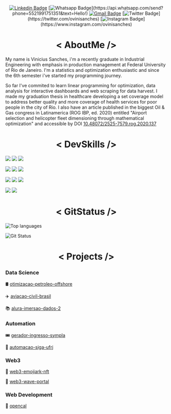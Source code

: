 <div align="center">

[![Linkedin Badge](https://img.shields.io/badge/-LinkedIn-blue?style=for-the-badge&logo=Linkedin&logoColor=white&link=https://www.linkedin.com/in/vinismachadoo/)](https://www.linkedin.com/in/vinismachadoo/)
[![Whatsapp Badge](https://img.shields.io/badge/-Whatsapp-4CA143?style=for-the-badge&labelColor=4CA143&logo=whatsapp&logoColor=white&link=https://api.whatsapp.com/send?phone=5521991751351&text=Hello!)](https://api.whatsapp.com/send?phone=5521991751351&text=Hello!)
[![Gmail Badge](https://img.shields.io/badge/-Gmail-c14438?style=for-the-badge&logo=Gmail&logoColor=white&link=mailto:vinicius.sanches@poli.ufrj.br)](mailto:vinicius.sanches@poli.ufrj.br)
[![Twitter Badge](https://img.shields.io/badge/-Twitter-1ca0f1?style=for-the-badge&logo=Twitter&logoColor=white&link=https://twitter.com/vinisanches_)](https://twitter.com/ovinisanches)
[![Instagram Badge](https://img.shields.io/badge/Instagram-E4405F?style=for-the-badge&logo=instagram&logoColor=white&link=https://www.instagram.com/vinisanches_)](https://www.instagram.com/ovinisanches)

 </div>

<div align="center">

# < AboutMe />

</div>


My name is Vinicius Sanches, i'm a recently graduate in Industrial Engineering with emphasis in production management at Federal University of Rio de Janeiro. I'm a statistics and optimization enthusiastic and since the 6th semester i've started my programming journey.

So far I've commited to learn linear programming for optimization, data analysis for interactive dashboards and web scraping for data harvest. I made my graduation thesis in healthcare developing a set coverage model to address better quality and more coverage of health services for poor people in the city of Rio. I also have an article published in the biggest Oil & Gas congress in Latinamerica (ROG IBP, ed. 2020) entitled "Airport selection and helicopter fleet dimensioning through mathematical optimization" and accessible by DOI [10.48072/2525-7579.rog.2020.137](https://doi.org/10.48072/2525-7579.rog.2020.137)

<div align="center">

# < DevSkills />

</div>

![](https://img.shields.io/badge/Editor-VSCode-informational?style=flat&logo=visual-studio-code&logoColor=white&color=007ACC)
![](https://img.shields.io/badge/Cloud-Heroku-informational?style=flat&logo=heroku&logoColor=white&color=430098)
![](https://img.shields.io/badge/Cloud-Vercel-informational?style=flat&logo=vercel&logoColor=white&color=000000)

![](https://img.shields.io/badge/Code-Python-informational?style=flat&logo=python&logoColor=white&color=3776AB)
![](https://img.shields.io/badge/Framework-Dash-informational?style=flat&logo=plotly&logoColor=white&color=3F4F75)
![](https://img.shields.io/badge/Framework-FastAPI-informational?style=flat&logo=fastapi&logoColor=white&color=109989)

![](https://img.shields.io/badge/Code-JavaScript-informational?style=flat&logo=javascript&logoColor=white&color=F7DF1E)
![](https://img.shields.io/badge/Framework-Tailwind-informational?style=flat&logo=tailwind-css&logoColor=white&color=06B6D4)
![](https://img.shields.io/badge/Framework-Next.js-informational?style=flat&logo=next.js&logoColor=white&color=000000)

![](https://img.shields.io/badge/Code-Solidity-informational?style=flat&logo=solidity&logoColor=white&color=363636)
![](https://img.shields.io/badge/Code-Ethereum-informational?style=flat&logo=ethereum&logoColor=white&color=3C3C3D)

<div align="center">

# < GitStatus />

</div>

![Top languages](https://github-readme-stats.vercel.app/api/top-langs/?username=vinismachadoo&show_icons=true&hide_border=true&layout=compact&text_color=c9cacc&title_color=ffffff&bg_color=1d1f21)

![Git Status](https://github-readme-stats.vercel.app/api?username=vinismachadoo&show_icons=true&hide_border=true&count_private=true&title_color=ffffff&text_color=c9cacc&bg_color=1d1f21)

<div align="center">

# < Projects />

</div>

### Data Science

🛢️ [otimizacao-petroleo-offshore](https://github.com/vinismachadoo/otimizacao-petroleo-offshore)

✈️ [aviacao-civil-brasil](https://github.com/vinismachadoo/aviacao-civil-brasil)

📚 [alura-imersao-dados-2](https://github.com/vinismachadoo/alura-imersao-dados-2)

### Automation

🎟️ [gerador-ingresso-sympla](https://github.com/vinismachadoo/gerador-ingresso-sympla)

📃 [automacao-siga-ufrj](https://github.com/vinismachadoo/automacao-siga-ufrj)

### Web3

🦄 [web3-emojiark-nft](https://github.com/vinismachadoo/web3-emojiark-nft)

👋 [web3-wave-portal](https://github.com/vinismachadoo/web3-wave-portal)

### Web Development

🎉 [opencal](https://github.com/vinismachadoo/opencal)
